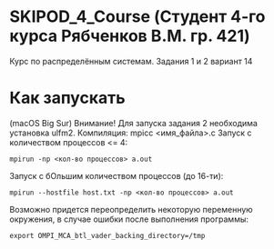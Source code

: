 # SKIPOD_4_Course (Студент 4-го курса Рябченков В.М. гр. 421)
Курс по распределённым системам. Задания 1 и 2 вариант 14

# Как запускать
(macOS Big Sur)
Внимание! Для запуска задания 2 необходима установка ulfm2.
Компиляция: mpicc <имя_файла>.c
Запуск с количеством процессов <= 4: 
```
mpirun -np <кол-во процессов> a.out
```

Запуск с бОльшим количеством процессов (до 16-ти):
```
mpirun --hostfile host.txt -np <кол-во процессов> a.out
```

Возможно придется переопределить некоторую переменную окружения, в 
случае ошибки после выполнения программы:
```
export OMPI_MCA_btl_vader_backing_directory=/tmp
```
